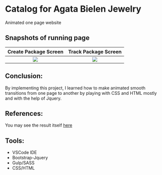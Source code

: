 # Catalog for Agata Bielen Jewelry
Animated one page website

## Snapshots of running page

Create Package Screen             |Track Package Screen            |
:-------------------------:|:-------------------------:
![](img/Main.png) |  ![](img/collectionswitch.png) 


## Conclusion:

By implementing this project, I learned how to make animated smooth transitions 
from one page to another by playing with CSS and HTML mostly and with the help of Jquery. 

## References:
You may see the result itself [here](https://naraomur.github.io/Catalog/)

## Tools:
 * VSCode IDE
 * Bootstrap-Jquery
 * Gulp/SASS
 * CSS/HTML

